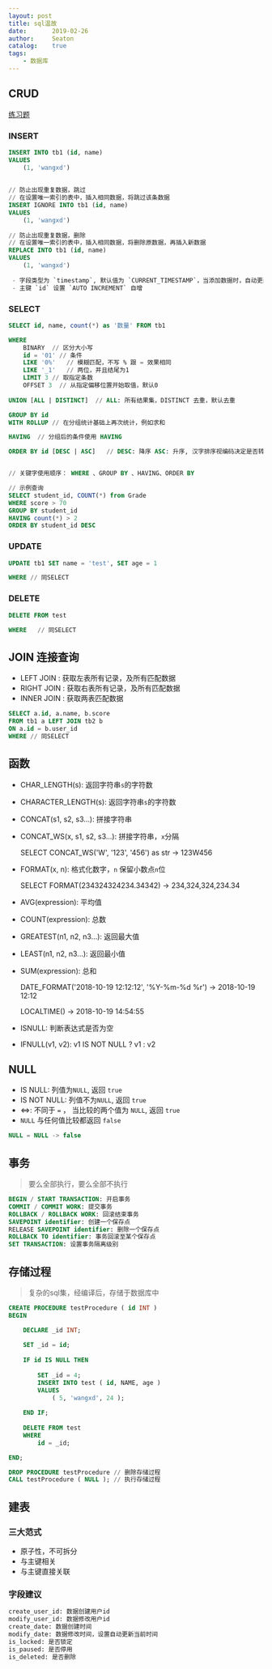 ```yaml
---
layout: post
title: sql温故
date:       2019-02-26
author:     Seaton
catalog:    true
tags:
    - 数据库
---
```


## CRUD

[练习题](https://zhuanlan.zhihu.com/p/37603850)

### INSERT
```sql
INSERT INTO tb1 (id, name) 
VALUES
    (1, 'wangxd')
    
    
// 防止出现重复数据，跳过
// 在设置唯一索引的表中，插入相同数据，将跳过该条数据
INSERT IGNORE INTO tb1 (id, name) 
VALUES
    (1, 'wangxd')
    
// 防止出现重复数据，删除
// 在设置唯一索引的表中，插入相同数据，将删除原数据，再插入新数据
REPLACE INTO tb1 (id, name)
VALUES
    (1, 'wangxd')
        
 - 字段类型为 `timestamp`, 默认值为 `CURRENT_TIMESTAMP`，当添加数据时，自动更新当前系统时间 
 - 主键 `id` 设置 `AUTO INCREMENT` 自增
```
### SELECT
```sql
SELECT id, name, count(*) as '数量' FROM tb1

WHERE
    BINARY  // 区分大小写
    id = '01' // 条件
    LIKE '0%'   // 模糊匹配，不写 % 跟 = 效果相同
    LIKE '_1'   // 两位，并且结尾为1
    LIMIT 3 // 取指定条数
    OFFSET 3  // 从指定偏移位置开始取值，默认0
    
UNION [ALL | DISTINCT]  // ALL: 所有结果集，DISTINCT 去重，默认去重

GROUP BY id
WITH ROLLUP // 在分组统计基础上再次统计，例如求和

HAVING  // 分组后的条件使用 HAVING

ORDER BY id [DESC | ASC]   // DESC: 降序 ASC: 升序, 汉字排序视编码决定是否转码


// 关键字使用顺序： WHERE 、GROUP BY 、HAVING、ORDER BY

// 示例查询
SELECT student_id, COUNT(*) from Grade 
WHERE score > 70
GROUP BY student_id
HAVING count(*) > 2
ORDER BY student_id DESC
```
### UPDATE
```sql
UPDATE tb1 SET name = 'test', SET age = 1 

WHERE // 同SELECT
 ```   
### DELETE
```sql
DELETE FROM test 

WHERE   // 同SELECT
```   
## JOIN 连接查询
 - LEFT JOIN : 获取左表所有记录，及所有匹配数据
 - RIGHT JOIN : 获取右表所有记录，及所有匹配数据
 - INNER JOIN : 获取两表匹配数据
```sql 
SELECT a.id, a.name, b.score
FROM tb1 a LEFT JOIN tb2 b
ON a.id = b.user_id
WHERE // 同SELECT
```
## 函数

 - CHAR_LENGTH(s): 返回字符串`s`的字符数
 - CHARACTER_LENGTH(s): 返回字符串`s`的字符数
 - CONCAT(s1, s2, s3...): 拼接字符串
 - CONCAT_WS(x, s1, s2, s3...): 拼接字符串，`x`分隔
 

    SELECT CONCAT_WS('W', '123', '456') as str -> 123W456
    
 - FORMAT(x, n): 格式化数字，`n` 保留小数点`n`位
 

    SELECT FORMAT(234324324234.34342) -> 234,324,324,234.34
    
 - AVG(expression): 平均值
 - COUNT(expression): 总数
 - GREATEST(n1, n2, n3...): 返回最大值
 - LEAST(n1, n2, n3...): 返回最小值
 - SUM(expression): 总和
 
 
    DATE_FORMAT('2018-10-19 12:12:12', '%Y-%m-%d %r') -> 2018-10-19 12:12

    LOCALTIME() -> 2018-10-19 14:54:55
    
 - ISNULL: 判断表达式是否为空
 - IFNULL(v1, v2): v1 IS NOT NULL ? v1 : v2  

## NULL

 - IS NULL: 列值为`NULL`, 返回 `true`
 - IS NOT NULL: 列值不为`NULL`, 返回 `true`
 - <=>: 不同于 `=` ， 当比较的两个值为 `NULL`, 返回 `true`
 - `NULL` 与任何值比较都返回 `false`
```sql
NULL = NULL -> false
```
## 事务

 > 要么全部执行，要么全部不执行
```sql
BEGIN / START TRANSACTION: 开启事务
COMMIT / COMMIT WORK: 提交事务
ROLLBACK / ROLLBACK WORK: 回滚结束事务
SAVEPOINT identifier: 创建一个保存点
RELEASE SAVEPOINT identifier: 删除一个保存点
ROLLBACK TO identifier: 事务回滚至某个保存点
SET TRANSACTION: 设置事务隔离级别
 ```   
## 存储过程

> 复杂的sql集，经编译后，存储于数据库中

```sql
CREATE PROCEDURE testProcedure ( id INT ) 
BEGIN

    DECLARE _id INT;
    
    SET _id = id;
    
    IF id IS NULL THEN
            
        SET _id = 4;
        INSERT INTO test ( id, NAME, age )
        VALUES
            ( 5, 'wangxd', 24 );
        
    END IF;
    
    DELETE FROM test 
    WHERE
        id = _id;

END;

DROP PROCEDURE testProcedure // 删除存储过程
CALL testProcedure ( NULL ); // 执行存储过程
```
## 建表

### 三大范式

 - 原子性，不可拆分
 - 与主键相关
 - 与主键直接关联
 

### 字段建议
```sql
create_user_id: 数据创建用户id
modify_user_id: 数据修改用户id
create_date: 数据创建时间
modify_date: 数据修改时间，设置自动更新当前时间
is_locked: 是否锁定
is_paused: 是否停用
is_deleted: 是否删除
```
    

